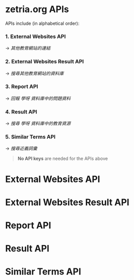 # zetria.org APIs  

APIs include (in alphabetical order):  
### 1. External Websites API  
 -> *其他教育網站的連結*
### 2. External Websites Result API  
 -> *搜尋其他教育網站的資料庫*
### 3. Report API  
 -> *回報 學呀 資料庫中的問題資料*
### 4. Result API  
 -> *搜尋 學呀 資料庫中的教育資源*
### 5. Similar Terms API  
 -> *搜尋近義詞彙*
  
 > **No API keys** are needed for the APIs above
  
# External Websites API
  
# External Websites Result API
  
# Report API
  
# Result API
  
# Similar Terms API
  
